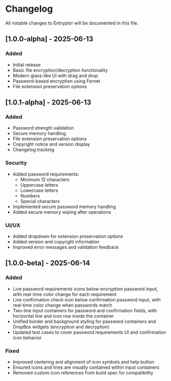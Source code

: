 # Changelog

All notable changes to Entryptor will be documented in this file.

## [1.0.0-alpha] - 2025-06-13
### Added
- Initial release
- Basic file encryption/decryption functionality
- Modern glass-like UI with drag and drop
- Password-based encryption using Fernet
- File extension preservation options

## [1.0.1-alpha] - 2025-06-13
### Added
- Password strength validation
- Secure memory handling
- File extension preservation options
- Copyright notice and version display
- Changelog tracking

### Security
- Added password requirements:
  - Minimum 12 characters
  - Uppercase letters
  - Lowercase letters
  - Numbers
  - Special characters
- Implemented secure password memory handling
- Added secure memory wiping after operations

### UI/UX
- Added dropdown for extension preservation options
- Added version and copyright information
- Improved error messages and validation feedback

## [1.0.0-beta] - 2025-06-14
### Added
- Live password requirements icons below encryption password input, with real-time color change for each requirement
- Live confirmation check icon below confirmation password input, with real-time color change when passwords match
- Two-line input containers for password and confirmation fields, with horizontal line and icon row inside the container
- Unified border and background styling for password containers and DropBox widgets (encryption and decryption)
- Updated test cases to cover password requirements UI and confirmation icon behavior

### Fixed
- Improved centering and alignment of icon symbols and help button
- Ensured icons and lines are visually contained within input containers
- Removed custom icon references from build spec for compatibility 